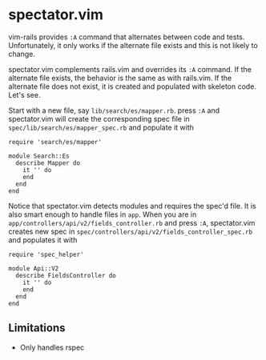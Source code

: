 # spectator.vim

vim-rails provides `:A` command that alternates between code and tests. Unfortunately, it only works if the alternate file exists and this is not likely to change.

spectator.vim complements rails.vim and overrides its `:A` command. If the alternate file exists, the behavior is the same as with rails.vim. If the alternate file does not exist, it is created and populated with skeleton code. Let's see.

Start with a new file, say  `lib/search/es/mapper.rb`. press `:A` and spectator.vim will create the corresponding spec file in `spec/lib/search/es/mapper_spec.rb` and populate it with

```
require 'search/es/mapper'

module Search::Es
  describe Mapper do
    it '' do
    end
  end
end
```

Notice that spectator.vim detects modules and requires the spec'd file. It is also smart enough to handle files in `app`. When you are in `app/controllers/api/v2/fields_controller.rb` and press `:A`, spectator.vim creates new spec in `spec/controllers/api/v2/fields_controller_spec.rb` and populates it with

```
require 'spec_helper'

module Api::V2
  describe FieldsController do
    it '' do
    end
  end
end
```

## Limitations

- Only handles rspec

